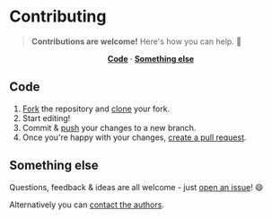 # Contributing

> **Contributions are welcome!** Here's how you can help. :raised_hands:

<p align="center">
<b><a href="#code">Code</a></b>
·
<b><a href="#something-else">Something else</a></b>
</p>

## Code

1. [Fork](https://help.github.com/articles/fork-a-repo/) the repository and [clone](https://help.github.com/articles/cloning-a-repository/) your fork.
2. Start editing!
3. Commit & [push](https://help.github.com/articles/pushing-to-a-remote/) your changes to a new branch.
4. Once you're happy with your changes, [create a pull request](https://help.github.com/articles/creating-a-pull-request/).

## Something else

Questions, feedback & ideas are all welcome - just [open an issue](https://github.com/davisonio/localhost-devops/issues)! :smile:

Alternatively you can [contact the authors](https://github.com/davisonio/localhost-devops#authors).
